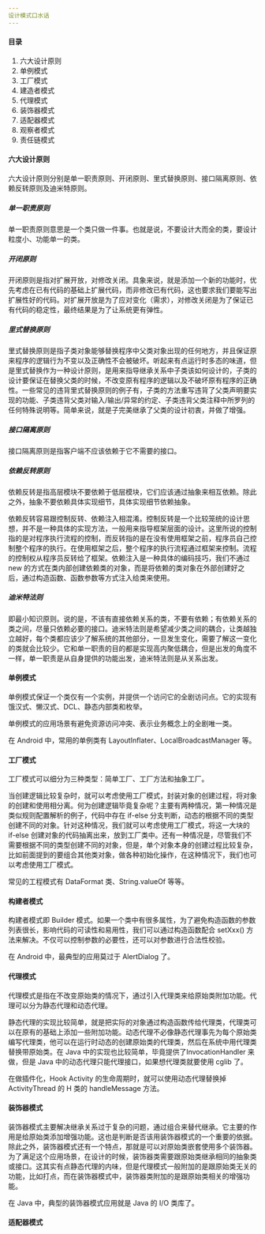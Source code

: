 ```yaml
---
设计模式口水话
---
```


#### 目录

1. 六大设计原则
2. 单例模式
3. 工厂模式
4. 建造者模式
5. 代理模式
6. 装饰器模式
7. 适配器模式
8. 观察者模式
9. 责任链模式

#### 六大设计原则

六大设计原则分别是单一职责原则、开闭原则、里式替换原则、接口隔离原则、依赖反转原则及迪米特原则。

##### 单一职责原则

单一职责原则意思是一个类只做一件事。也就是说，不要设计大而全的类，要设计粒度小、功能单一的类。

##### 开闭原则

开闭原则是指对扩展开放，对修改关闭。具象来说，就是添加一个新的功能时，优先考虑在已有代码的基础上扩展代码，而非修改已有代码，这也要求我们要能写出扩展性好的代码。对扩展开放是为了应对变化（需求），对修改关闭是为了保证已有代码的稳定性，最终结果是为了让系统更有弹性。

##### 里式替换原则

里式替换原则是指子类对象能够替换程序中父类对象出现的任何地方，并且保证原来程序的逻辑行为不变以及正确性不会被破坏。听起来有点运行时多态的味道，但是里式替换作为一种设计原则，是用来指导继承关系中子类该如何设计的，子类的设计要保证在替换父类的时候，不改变原有程序的逻辑以及不破坏原有程序的正确性。一些常见的违背里式替换原则的例子有，子类的方法重写违背了父类声明要实现的功能、子类违背父类对输入/输出/异常的约定、子类违背父类注释中所罗列的任何特殊说明等。简单来说，就是子完美继承了父类的设计初衷，并做了增强。

##### 接口隔离原则

接口隔离原则是指客户端不应该依赖于它不需要的接口。

##### 依赖反转原则

依赖反转是指高层模块不要依赖于低层模块，它们应该通过抽象来相互依赖。除此之外，抽象不要依赖具体实现细节，具体实现细节依赖抽象。

依赖反转容易跟控制反转、依赖注入相混淆。控制反转是一个比较笼统的设计思想，并不是一种具体的实现方法，一般用来指导框架层面的设计。这里所说的控制指的是对程序执行流程的控制，而反转指的是在没有使用框架之前，程序员自己控制整个程序的执行。在使用框架之后，整个程序的执行流程通过框架来控制。流程的控制权从程序员反转给了框架。依赖注入是一种具体的编码技巧，我们不通过 new 的方式在类内部创建依赖类的对象，而是将依赖的类对象在外部创建好之后，通过构造函数、函数参数等方式注入给类来使用。

##### 迪米特法则

即最小知识原则。说的是，不该有直接依赖关系的类，不要有依赖；有依赖关系的类之间，尽量只依赖必要的接口。迪米特法则是希望减少类之间的耦合，让类越独立越好，每个类都应该少了解系统的其他部分，一旦发生变化，需要了解这一变化的类就会比较少。它和单一职责的目的都是实现高内聚低耦合，但是出发的角度不一样，单一职责是从自身提供的功能出发，迪米特法则是从关系出发。

#### 单例模式

单例模式保证一个类仅有一个实例，并提供一个访问它的全剧访问点。它的实现有饿汉式、懒汉式、DCL、静态内部类和枚举。

单例模式的应用场景有避免资源访问冲突、表示业务概念上的全剧唯一类。

在 Android 中，常用的单例类有 LayoutInflater、LocalBroadcastManager 等。

#### 工厂模式

工厂模式可以细分为三种类型：简单工厂、工厂方法和抽象工厂。

当创建逻辑比较复杂时，就可以考虑使用工厂模式，封装对象的创建过程，将对象的创建和使用相分离。何为创建逻辑毕竟复杂呢？主要有两种情况，第一种情况是类似规则配置解析的例子，代码中存在 if-else 分支判断，动态的根据不同的类型创建不同的对象。针对这种情况，我们就可以考虑使用工厂模式，将这一大块的 if-else 创建对象的代码抽离出来，放到工厂类中。还有一种情况是，尽管我们不需要根据不同的类型创建不同的对象，但是，单个对象本身的创建过程比较复杂，比如前面提到的要组合其他类对象，做各种初始化操作，在这种情况下，我们也可以考虑使用工厂模式。

常见的工程模式有 DataFormat 类、String.valueOf 等等。

#### 构建者模式

构建者模式即 Builder 模式。如果一个类中有很多属性，为了避免构造函数的参数列表很长，影响代码的可读性和易用性，我们可以通过构造函数配合 setXxx() 方法来解决。不仅可以控制参数的必要性，还可以对参数进行合法性校验。

在 Android 中，最典型的应用莫过于 AlertDialog 了。

#### 代理模式

代理模式是指在不改变原始类的情况下，通过引入代理类来给原始类附加功能。代理可以分为静态代理和动态代理。

静态代理的实现比较简单，就是把实际的对象通过构造函数传给代理类，代理类可以在原有的基础上添加一些附加功能。动态代理不必像静态代理事先为每个原始类编写代理类，他可以在运行时动态的创建原始类的代理类，然后在系统中用代理类替换带原始类。在 Java 中的实现也比较简单，毕竟提供了InvocationHandler 来做，但是 Java 中的动态代理只能代理接口，如果想代理类就要使用 cglib 了。

在做插件化，Hook Activity 的生命周期时，就可以使用动态代理替换掉 ActivityThread 的 H 类的 handleMessage 方法。

#### 装饰器模式

装饰器模式主要解决继承关系过于复杂的问题，通过组合来替代继承。它主要的作用是给原始类添加增强功能。这也是判断是否该用装饰器模式的一个重要的依据。除此之外，装饰器模式还有一个特点，那就是可以对原始类嵌套使用多个装饰器。为了满足这个应用场景，在设计的时候，装饰器类需要跟原始类继承相同的抽象类或接口。这其实有点静态代理的内味，但是代理模式一般附加的是跟原始类无关的功能，比如打点，而在装饰器模式中，装饰器类附加的是跟原始类相关的增强功能。

在 Java 中，典型的装饰器模式应用就是 Java 的 I/O 类库了。

#### 适配器模式



#### 